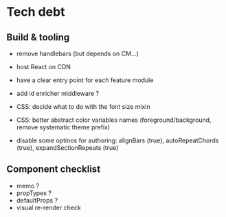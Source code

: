 # Tech debt

## Build & tooling
- remove handlebars (but depends on CM...)
- host React on CDN

- have a clear entry point for each feature module
- add id enricher middleware ?

- CSS: decide what to do with the font size mixin
- CSS: better abstract color variables names (foreground/background, remove systematic theme prefix)

- disable some optinos for authoring: alignBars (true), autoRepeatChords (true), expandSectionRepeats (true)



## Component checklist
- memo ?
- propTypes ?
- defaultProps ?
- visual re-render check
